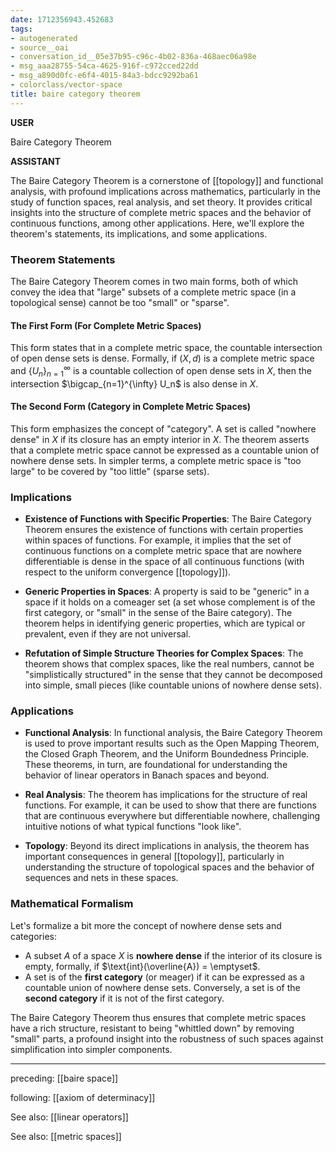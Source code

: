 ```yaml
---
date: 1712356943.452683
tags:
- autogenerated
- source__oai
- conversation_id__05e37b95-c96c-4b02-836a-468aec06a98e
- msg_aaa28755-54ca-4625-916f-c972cced22dd
- msg_a890d0fc-e6f4-4015-84a3-bdcc9292ba61
- colorclass/vector-space
title: baire category theorem
---
```


**USER**

Baire Category Theorem


**ASSISTANT**

The Baire Category Theorem is a cornerstone of [[topology]] and functional analysis, with profound implications across mathematics, particularly in the study of function spaces, real analysis, and set theory. It provides critical insights into the structure of complete metric spaces and the behavior of continuous functions, among other applications. Here, we'll explore the theorem's statements, its implications, and some applications.

### Theorem Statements

The Baire Category Theorem comes in two main forms, both of which convey the idea that "large" subsets of a complete metric space (in a topological sense) cannot be too "small" or "sparse".

#### The First Form (For Complete Metric Spaces)
This form states that in a complete metric space, the countable intersection of open dense sets is dense. Formally, if $(X, d)$ is a complete metric space and $\{U_n\}_{n=1}^{\infty}$ is a countable collection of open dense sets in $X$, then the intersection $\bigcap_{n=1}^{\infty} U_n$ is also dense in $X$.

#### The Second Form (Category in Complete Metric Spaces)
This form emphasizes the concept of "category". A set is called "nowhere dense" in $X$ if its closure has an empty interior in $X$. The theorem asserts that a complete metric space cannot be expressed as a countable union of nowhere dense sets. In simpler terms, a complete metric space is "too large" to be covered by "too little" (sparse sets).

### Implications

- **Existence of Functions with Specific Properties**: The Baire Category Theorem ensures the existence of functions with certain properties within spaces of functions. For example, it implies that the set of continuous functions on a complete metric space that are nowhere differentiable is dense in the space of all continuous functions (with respect to the uniform convergence [[topology]]).

- **Generic Properties in Spaces**: A property is said to be "generic" in a space if it holds on a comeager set (a set whose complement is of the first category, or "small" in the sense of the Baire category). The theorem helps in identifying generic properties, which are typical or prevalent, even if they are not universal.

- **Refutation of Simple Structure Theories for Complex Spaces**: The theorem shows that complex spaces, like the real numbers, cannot be "simplistically structured" in the sense that they cannot be decomposed into simple, small pieces (like countable unions of nowhere dense sets).

### Applications

- **Functional Analysis**: In functional analysis, the Baire Category Theorem is used to prove important results such as the Open Mapping Theorem, the Closed Graph Theorem, and the Uniform Boundedness Principle. These theorems, in turn, are foundational for understanding the behavior of linear operators in Banach spaces and beyond.

- **Real Analysis**: The theorem has implications for the structure of real functions. For example, it can be used to show that there are functions that are continuous everywhere but differentiable nowhere, challenging intuitive notions of what typical functions "look like".

- **Topology**: Beyond its direct implications in analysis, the theorem has important consequences in general [[topology]], particularly in understanding the structure of topological spaces and the behavior of sequences and nets in these spaces.

### Mathematical Formalism

Let's formalize a bit more the concept of nowhere dense sets and categories:

- A subset $A$ of a space $X$ is **nowhere dense** if the interior of its closure is empty, formally, if $\text{int}(\overline{A}) = \emptyset$.
- A set is of the **first category** (or meager) if it can be expressed as a countable union of nowhere dense sets. Conversely, a set is of the **second category** if it is not of the first category.

The Baire Category Theorem thus ensures that complete metric spaces have a rich structure, resistant to being "whittled down" by removing "small" parts, a profound insight into the robustness of such spaces against simplification into simpler components.


---

preceding: [[baire space]]  


following: [[axiom of determinacy]]

See also: [[linear operators]]


See also: [[metric spaces]]